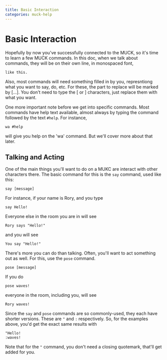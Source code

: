 ```yaml
---
title: Basic Interaction
categories: muck-help
---
```

# Basic Interaction

Hopefully by now you've successfully connected to the MUCK, so it's time to learn a few MUCK commands.  In this doc, when we talk about commands, they will be on their own line, in monospaced font,

    like this.

Also, most commands will need something filled in by you, represntiong what you want to say, do, etc.  For these, the part to replace will be marked by [...].  You don't need to type the [ or ] characters, just replace them with what you want.

One more important note before we get into specific commands.  Most commands have help text available, almost always by typing the command followed by the text `#help`.  For instance,

    wa #help

will give you help on the 'wa' command.  But we'll cover more about that later.

## Talking and Acting

One of the main things you'll want to do on a MUKC are interact with other characters there.  The basic command for this is the `say` command, used like this:

    say [message]

For instance, if your name is Rory, and you type

    say Hello!

Everyone else in the room you are in will see

    Rory says "Hello!"

and you will see

    You say "Hello!"

There's more you can do than talking.  Often, you'll want to act something out as well.  For this, use the `pose` command.

    pose [message]

If you do

    pose waves!

everyone in the room, including you, will see

    Rory waves!

Since the `say` and `pose` commands are so commonly-used, they each have shorter versions.  These are `"` and `:` respectively.  So, for the examples above, you'd get the exact same results with

    "Hello!
    :waves!

Note that for the `"` command, you don't need a closing quotemark, that'll get added for you.
